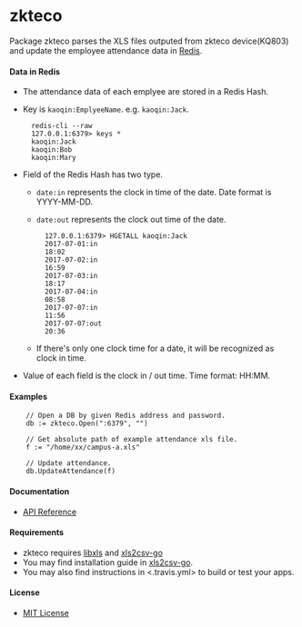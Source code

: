 # zkteco

Package zkteco parses the XLS files outputed from zkteco device(KQ803) and update the employee attendance data in [Redis](https://redis.io).

#### Data in Redis
* The attendance data of each emplyee are stored in a Redis Hash.
* Key is `kaoqin:EmplyeeName`. e.g. `kaoqin:Jack`.

        redis-cli --raw
        127.0.0.1:6379> keys *
        kaoqin:Jack
        kaoqin:Bob
        kaoqin:Mary 

* Field of the Redis Hash has two type.
  * `date:in` represents the clock in time of the date. Date format is YYYY-MM-DD.
  * `date:out` represents the clock out time of the date. 

          127.0.0.1:6379> HGETALL kaoqin:Jack
          2017-07-01:in
          18:02
          2017-07-02:in
          16:59
          2017-07-03:in
          18:17
          2017-07-04:in
          08:58
          2017-07-07:in
          11:56
          2017-07-07:out
          20:36

  * If there's only one clock time for a date, it will be recognized as clock in time.

* Value of each field is the clock in / out time. Time format: HH:MM.

#### Examples

        // Open a DB by given Redis address and password.
        db := zkteco.Open(":6379", "")

        // Get absolute path of example attendance xls file.
        f := "/home/xx/campus-a.xls"

        // Update attendance.
        db.UpdateAttendance(f)

#### Documentation
* [API Reference](http://godoc.org/github.com/northbright/zkteco)

#### Requirements
* zkteco requires [libxls](http://libxls.sourceforge.net/) and [xls2csv-go](https://github.com/northbright/xls2csv-go)
* You may find installation guide in [xls2csv-go](https://github.com/northbright/xls2csv-go).
* You may also find instructions in <.travis.yml> to build or test your apps.

#### License
* [MIT License](LICENSE)
